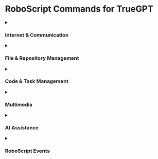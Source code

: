# RoboScript Commands for TrueGPT

<details>
  <summary><h3>Internet & Communication</h3></summary>

| Command                  | Args                                       | Description                                                                               | Example                                                                                              |
|--------------------------|--------------------------------------------|-------------------------------------------------------------------------------------------|------------------------------------------------------------------------------------------------------|
| `google_search`          | `query`: `<search>`                        | Performs a Google search for the specified query.                                         | `{"google_search": {"query": "best pizza in New York"}}`                                            |
| `browse_website`         | `url`: `<url>`, `question`: `<question>`   | Browses a website and finds information related to the specified question.                | `{"browse_website": {"url": "https://example.com", "question": "What are the opening hours?"}}`    |
| `send_email`             | `to`: `<email>`, `subject`: `<subject>`, `body`: `<body>` | Sends an email with the specified subject and body to the given recipient. | `{"send_email": {"to": "example@example.com", "subject": "Hello!", "body": "How are you?"}}`      |
| `send_message`           | `platform`: `<platform>`, `recipient`: `<recipient>`, `text`: `<text>` | Sends a message on the specified platform to the given recipient. | `{"send_message": {"platform": "telegram", "recipient": "@username", "text": "Hello!"}}`          |
| `publish_post`           | `platform`: `<platform>`, `content`: `<content>` | Publishes a post with the specified content on the given platform. | `{"publish_post": {"platform": "instagram", "content": {"image": "image_url", "caption": "My latest photo"}}}` |
</details>

<details>
  <summary><h3>File & Repository Management</h3></summary>

| Command                  | Args                                       | Description                                                                               | Example                                                                                              |
|--------------------------|--------------------------------------------|-------------------------------------------------------------------------------------------|------------------------------------------------------------------------------------------------------|
| `clone_repository`       | `repository_url`: `<url>`, `clone_path`: `<directory>` | Clones a repository from the specified URL to the given directory. | `{"clone_repository": {"repository_url": "https://github.com/example/repo.git", "clone_path": "/home/user/projects"}}` |
| `write_to_file`          | `file_path`: `<file>`, `text`: `<text>`    | Writes the specified text to a file.                                                      | `{"write_to_file": {"file_path": "example.txt", "text": "Hello, world!"}}`                         |
| `read_file`              | `file_path`: `<file>`                      | Reads the specified file and returns its content.                                         | `{"read_file": {"file_path": "example.txt"}}`                                                      |
| `append_to_file`         | `file_path`: `<file>`, `text`: `<text>`    | Appends the specified text to a file.                                                     | `{"append_to_file": {"file_path": "example.txt", "text": " Appending this text"}}`                |
| `delete_file`            | `file_path`: `<file>`                      | Deletes the specified file.                                                               | `{"delete_file": {"file_path": "example.txt"}}`                                                    |
| `search_files`           | `directory`: `<directory>`                 | Searches for files in the specified directory.                                            | `{"search_files": {"directory": "/home/user/documents"}}`                                          |
</details>

<details>
  <summary><h3>Code & Task Management</h3></summary>

| Command                  | Args                                       | Description                                                                               | Example                                                                                              |
|--------------------------|--------------------------------------------|-------------------------------------------------------------------------------------------|------------------------------------------------------------------------------------------------------|
| `analyze_code`           | `code`: `<full_code_string>`               | Analyzes the provided code and suggests improvements.                                     | `{"analyze_code": {"code": "def hello():\n  print('Hello, world!')"}}`                            |
| `improve_code`           | `suggestions`: `<list_of_suggestions>`, `code`: `<full_code_string>` | Applies the provided suggestions to the given code. | `{"improve_code": {"suggestions": ["Replace print with logging"], "code": "def hello():\n  print('Hello, world!')"}}` |
| `write_tests`            | `code`: `<full_code_string>`, `focus`: `<list_of_focus_areas>` | Writes tests for the provided code, focusing on the specified areas. | `{"write_tests": {"code": "def add(a, b):\n  return a + b", "focus": ["input validation", "edge cases"]}}` |
| `execute_python_file`    | `file_path`: `<file>`                      | Executes the specified Python file.                                                       | `{"execute_python_file": {"file_path": "example_script.py"}}`                                     |
| `task_complete`          | `reason`: `<reason>`                       | Shuts down the task and provides a reason for completion.                                  | `{"task_complete": {"reason": "Task successfully completed"}}`                                     |
  </details>


<details>
  <summary><h3>Multimedia</h3></summary>

| Command                  | Args                                       | Description                                                                               | Example                                                                                              |
|--------------------------|--------------------------------------------|-------------------------------------------------------------------------------------------|------------------------------------------------------------------------------------------------------|
| `generate_image`         | `prompt`: `<prompt>`                       | Generates an image based on the specified prompt.                                         | `{"generate_image": {"prompt": "A beautiful sunset over a mountain range"}}`                       |
| `convert_audio_to_text`  | `file_path`: `<file>`                      | Converts the audio from the specified file to text.                                       | `{"convert_audio_to_text": {"file_path": "example_audio.wav"}}`                                   |
  </details>

<details>
  <summary><h3>AI Assistance</h3></summary>

| Command                  | Args                                       | Description                                                                               | Example                                                                                              |
|--------------------------|--------------------------------------------|-------------------------------------------------------------------------------------------|------------------------------------------------------------------------------------------------------|
| `execute_shell_command`  | `command_line`: `<command_line>`           | Executes a non-interactive shell command.                                                | `{"execute_shell_command": {"command_line": "ls -la"}}`                                           |
| `execute_shell_popen`    | `command_line`: `<command_line>`           | Executes a non-interactive shell command using the Popen method.                         | `{"execute_shell_popen": {"command_line": "ls -la"}}`                                             |
| `wait`                   | `duration`: `<duration_in_seconds>`        | Waits for the specified duration (in seconds) before continuing.                          | `{"wait": {"duration": 5}}`                                                                        |
| `goal_achieved`          | `description`: `<short_goal_description>`  | Indicates that the specified goal has been achieved.                                      | `{"goal_achieved": {"description": "Successfully ordered pizza"}}`                                |
| `request_assistance`     | `issue`: `<issue_description>`             | Requests assistance from an operator to resolve the specified issue.                      | `{"request_assistance": {"issue": "Unable to find information on the specified website"}}`        |
| `do_nothing`             |                                            | Performs no action. Useful for testing or as a placeholder.                               | `{"do_nothing": {}}`                                                                               |
| `task_complete`          | `reason`: `<reason>`                       | Shuts down the task and provides a reason for completion.                                  | `{"task_complete": {"reason": "Task successfully completed"}}`                                     |
  </details>

<details>
  <summary><h3>RoboScript Events</h3></summary>

| Event                    | Args                                       | Description                                                                               | Example                                                                                              |
|--------------------------|--------------------------------------------|-------------------------------------------------------------------------------------------|------------------------------------------------------------------------------------------------------|
| `on_message_received`    | `sender`: `<sender>`, `message`: `<message>` | Triggered when a new message is received from a sender.                                   | `{"on_message_received": {"sender": "John Doe", "message": "Hello, how are you?"}}`                |
| `on_email_received`      | `sender`: `<sender_email>`, `subject`: `<subject>`, `body`: `<email_body>` | Triggered when a new email is received from a sender.                                     | `{"on_email_received": {"sender": "johndoe@example.com", "subject": "Meeting Reminder", "body": "Don't forget our meeting today at 3 PM!"}}` |
| `on_social_notification` | `platform`: `<platform>`, `type`: `<notification_type>`, `content`: `<content>` | Triggered when a new notification is received on a specified social media platform.       | `{"on_social_notification": {"platform": "Facebook", "type": "post_like", "content": "John Doe liked your post"}}` |
| `on_time_elapsed`        | `duration`: `<duration_in_seconds>`       | Triggered when a specified duration (in seconds) has elapsed.                             | `{"on_time_elapsed": {"duration": 300}}`                                                           |
  </details>
